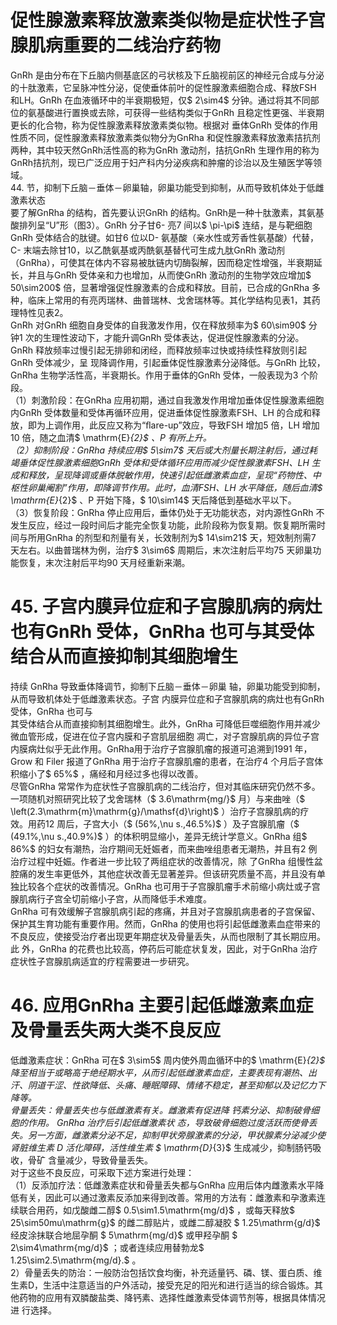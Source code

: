 # 促性腺激素释放激素类似物是症状性子宫腺肌病重要的二线治疗药物  
GnRh 是由分布在下丘脑内侧基底区的弓状核及下丘脑视前区的神经元合成与分泌的十肽激素，它呈脉冲性分泌，促使垂体前叶的促性腺激素细胞合成、释放FSH 和LH。GnRh 在血液循环中的半衰期极短，仅$ 2\sim4$  分钟。通过将其不同部位的氨基酸进行置换或去除，可获得一些结构类似于GnRh 且稳定性更强、半衰期更长的化合物，称为促性腺激素释放激素类似物。根据对 垂体GnRh 受体的作用性质不同，促性腺激素释放激素类似物分为GnRha 和促性腺激素释放激素拮抗剂两种，其中较天然GnRh活性高的称为GnRh 激动剂，拮抗GnRh 生理作用的称为GnRh拮抗剂，现已广泛应用于妇产科内分泌疾病和肿瘤的诊治以及生殖医学等领域。  
44.   节，抑制下丘脑－垂体－卵巢轴，卵巢功能受到抑制，从而导致机体处于低雌激素状态  
要了解GnRha 的结构，首先要认识GnRh 的结构。GnRh是一种十肽激素，其氨基酸排列呈“U”形（图3）。GnRh 分子甘6- 亮7 间以$ \pi-\pi$  连结，是与靶细胞GnRh 受体结合的肽键。如甘6 位以D- 氨基酸（亲水性或芳香性氨基酸）代替，C- 末端去除甘10，以乙酰氨基或丙酰氨基替代可生成九肽GnRh 激动剂（GnRha），可使其在体内不容易被肽链内切酶裂解，因而稳定性增强，半衰期延长，并且与GnRh 受体亲和力也增加，从而使GnRh 激动剂的生物学效应增加$ 50\sim200$  倍，显著增强促性腺激素的合成和释放。目前，已合成的GnRha 多种，临床上常用的有亮丙瑞林、曲普瑞林、戈舍瑞林等。其化学结构见表1，其药理特性见表2。  
GnRh 对GnRh 细胞自身受体的自我激发作用，仅在释放频率为$ 60\sim90$  分钟1 次的生理性波动下，才能升调GnRh 受体表达，促进促性腺激素的分泌。GnRh 释放频率过慢引起无排卵和闭经，而释放频率过快或持续性释放则引起 GnRh  受体减少，呈 现降调作用，引起垂体促性腺激素分泌降低。与GnRh 比较，GnRha 生物学活性高，半衰期长。作用于垂体的GnRh 受体，一般表现为3 个阶段。  
（1）刺激阶段：在GnRha 应用初期，通过自我激发作用增加垂体促性腺激素细胞内GnRh 受体数量和受体再循环应用，促进垂体促性腺激素FSH、LH 的合成和释放，即为上调作用，此反应又称为“ﬂare-up”效应，导致FSH 增加5 倍，LH 增加10 倍，随之血清$ \mathrm{E}_{2}$    、P 有所上升。  
（2）抑制阶段：GnRha 持续应用$ 5\sim7$  天后或大剂量长期注射后，通过耗竭垂体促性腺激素细胞GnRh 受体和受体循环应用而减少促性腺激素FSH、LH 生成和释放，呈现降调或垂体脱敏作用，快速引起低雌激素血症，呈现“药物性、中枢性卵巢阉割”作用，即降调节作用。此时，血清FSH、LH 水平降低，随后血清$ \mathrm{E}_{2}$    、P 开始下降，$ 10\sim14$  天后降低到基础水平以下。  
（3）恢复阶段：GnRha 停止应用后，垂体仍处于无功能状态，对内源性GnRh 不发生反应，经过一段时间后才能完全恢复功能，此阶段称为恢复期。恢复期所需时间与所用GnRha 的剂型和剂量有关，长效制剂为$ 14\sim21$  天，短效制剂需7 天左右。以曲普瑞林为例，治疗$ 3\sim6$  周期后，末次注射后平均75 天卵巢功能恢复，末次注射后平均90 天月经重新来潮。  
# 45. 子宫内膜异位症和子宫腺肌病的病灶也有GnRh 受体，GnRha 也可与其受体结合从而直接抑制其细胞增生  
持续 GnRha  导致垂体降调节，抑制下丘脑－垂体－卵巢 轴，卵巢功能受到抑制，从而导致机体处于低雌激素状态。子宫 内膜异位症和子宫腺肌病的病灶也有GnRh 受体，GnRha 也可与  
其受体结合从而直接抑制其细胞增生。此外，GnRha 可降低巨噬细胞作用并减少微血管形成，促进在位子宫内膜和子宫肌层细胞 凋亡，对子宫腺肌病的异位子宫内膜病灶似乎无此作用。GnRha用于治疗子宫腺肌瘤的报道可追溯到1991 年，Grow 和 Filer 报道了GnRha 用于治疗子宫腺肌瘤的患者，在治疗4 个月后子宫体积缩小了$ 65\%$ ，痛经和月经过多也得以改善。  
尽管GnRha 常常作为症状性子宫腺肌病的二线治疗，但对其临床研究仍然不多。一项随机对照研究比较了戈舍瑞林（$ 3.6\mathrm{mg/}$    月）与来曲唑（$ \left(2.3\mathrm{m}\mathrm{g}/\mathsf{d}\right)$ ）治疗子宫腺肌病的疗效。用药12 周后，子宫大小（$ (56\%\,\nu s.\,46.5\%)$ ）及子宫腺肌瘤（$ (49.1\%\,\nu s.\,40.9\%)$ ）的体积明显缩小，差异无统计学意义。GnRha 组$ 86\%$  的妇女有潮热，治疗期间无妊娠者，而来曲唑组患者无潮热，并且有2 例治疗过程中妊娠。作者进一步比较了两组症状的改善情况，除 了GnRha 组慢性盆腔痛的发生率更低外，其他症状改善无显著差异。但该研究质量不高，并且没有单独比较各个症状的改善情况。GnRha 也可用于子宫腺肌瘤手术前缩小病灶或子宫腺肌病行子宫全切前缩小子宫，从而降低手术难度。  
GnRha 可有效缓解子宫腺肌病引起的疼痛，并且对子宫腺肌病患者的子宫保留、保护其生育功能有重要作用。然而，GnRha 的使用也将引起低雌激素血症带来的不良反应，使接受治疗者出现更年期症状及骨量丢失，从而也限制了其长期应用。此 外，GnRha 的花费也比较高，停药后可能症状复发，因此，对于GnRha 治疗症状性子宫腺肌病适宜的疗程需要进一步研究。  
# 46. 应用GnRha 主要引起低雌激素血症及骨量丢失两大类不良反应  
低雌激素症状：GnRha 可在$ 3\sim5$  周内使外周血循环中的$ \mathrm{E}_{2}$     降至相当于或略高于绝经期水平，从而引起低雌激素血症，主要表现有潮热、出汗、阴道干涩、性欲降低、头痛、睡眠障碍、情绪不稳定，甚至抑郁以及记忆力下降等。  
骨量丢失：骨量丢失也与低雌激素有关。雌激素有促进降 钙素分泌、抑制破骨细胞的作用。 GnRha  治疗后引起低雌激素状 态，导致破骨细胞过度活跃而使骨丢失。另一方面，雌激素分泌不足，抑制甲状旁腺激素的分泌，甲状腺素分泌减少使肾脏维生素 D  活化障碍，活性维生素 $ \mathrm{D}_{3}$      生成减少，抑制肠钙吸收，骨矿 含量减少，导致骨量丢失。  
对于这些不良反应，可采取下述方案进行处理：  
（1）反添加疗法：低雌激素症状和骨量丢失都与GnRha 应用后体内雌激素水平降低有关，因此可以通过激素反添加来得到改善。常用的方法有：雌激素和孕激素连续联合用药，如戊酸雌二醇$ 0.5\sim1.5\mathrm{mg/d}$    ，或每天释放$ 25\sim50mu\mathrm{g}$     的雌二醇贴片，或雌二醇凝胶 $ 1.25\mathrm{g/d}$      经皮涂抹联合地屈孕酮 $ 5\mathrm{mg/d}$      或甲羟孕酮 $ 2\sim4\mathrm{mg/d}$    ；或者连续应用替勃龙$ 1.25\sim2.5\mathrm{mg/d}.$ 。  
2）骨量丢失的防治：一般防治包括饮食均衡，补充适量钙、磷、镁、蛋白质、维生素D，生活中注意适当的户外活动，接受充足的阳光和进行适当的综合锻炼。其他药物的应用有双膦酸盐类、降钙素、选择性雌激素受体调节剂等，根据具体情况进 行选择。  
